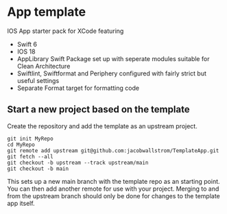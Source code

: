# App template

IOS App starter pack for XCode featuring

  * Swift 6
  * IOS 18
  * AppLibrary Swift Package set up with seperate modules suitable for Clean Architecture
  * Swiftlint, Swiftformat and Periphery configured with fairly strict but useful settings
  * Separate Format target for formatting code

## Start a new project based on the template

Create the repository and add the template as an upstream project. 

    git init MyRepo
    cd MyRepo
    git remote add upstream git@github.com:jacobwallstrom/TemplateApp.git
    git fetch --all
    git checkout -b upstream --track upstream/main
    git checkout -b main

  This sets up a new main branch with the template repo as an starting point. You can then add another remote for use with your project. Merging to and from the upstream branch should only be done for changes to the template app itself. 
